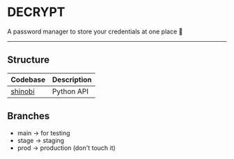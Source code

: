 # DECRYPT
A password manager to store your credentials at one place 🔐

---

## Structure
| Codebase            | Description         |
|---------------------|---------------------|
| [shinobi](shinobi)  | Python API          |

## Branches
- main -> for testing
- stage -> staging
- prod -> production (don't touch it)
